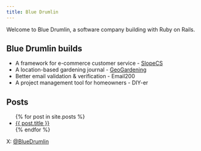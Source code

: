 ```yaml
---
title: Blue Drumlin
---
```


Welcome to Blue Drumlin, a software company building with Ruby on Rails.

## Blue Drumlin builds
- A framework for e-commerce customer service - [SlopeCS](https://slopecs.com/)
- A location-based gardening journal - [GeoGardening](https://geogardening.app/)
- Better email validation & verification - Email200
- A project management tool for homeowners - DIY-er

## Posts

<ul>
  {% for post in site.posts %}
    <li>
      <a href="{{ post.url }}">{{ post.title }}</a>
    </li>
  {% endfor %}
</ul>

X: [@BlueDrumlin](https://x.com/bluedrumlin)
